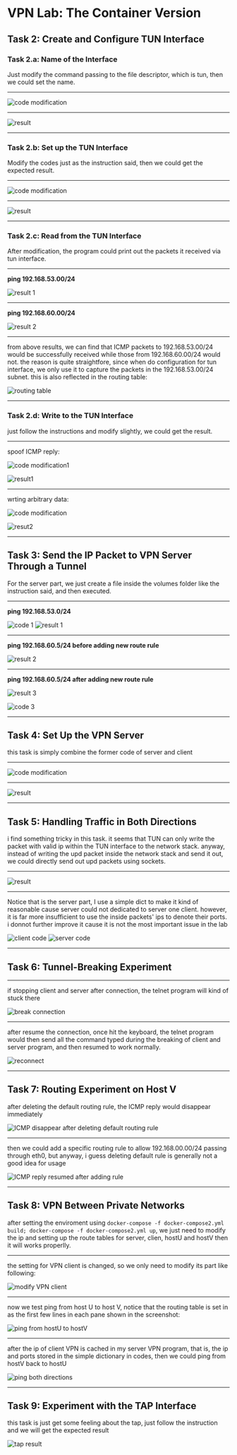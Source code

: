 # VPN Lab: The Container Version

## Task 2: Create and Configure TUN Interface

### Task 2.a: Name of the Interface

Just modify the command passing to the file descriptor, which is tun, then we could set the name.

---

![code modification](Assets/imgs/task2a_code_modification.png)

---

![result](Assets/imgs/task2a_set_customized_name.png)

---

### Task 2.b: Set up the TUN Interface

Modify the codes just as the instruction said, then we could get the expected result.

---

![code modification](Assets/imgs/task2b_code_modification.png)

---

![result](Assets/imgs/task2b_result.png)

---

### Task 2.c: Read from the TUN Interface

After modification, the program could print out the packets it received via tun interface.

---
**ping 192.168.53.00/24**

![result 1](Assets/imgs/task2c_result1.png)

---

**ping 192.168.60.00/24**

![result 2](Assets/imgs/task2c_result2.png)

---

from above results, we can find that ICMP packets to 192.168.53.00/24 would be successfully received while those from 192.168.60.00/24 would not. the reason is quite straightfore, since when do configuration for tun interface, we only use it to capture the packets in the 192.168.53.00/24 subnet. this is also reflected in the routing table:

![routing table](Assets/imgs/task2c_route.png)

---

### Task 2.d: Write to the TUN Interface

just follow the instructions and modify slightly, we could get the result.

---

spoof ICMP reply:

![code modification1](Assets/imgs/task2d_code_modification1.png)

![result1](Assets/imgs/task2d_result1.png)

---

wrting arbitrary data:

![code modification](Assets/imgs/task2d_code_modification2.png)

![resut2](Assets/imgs/task2d_result2.png)

---

## Task 3: Send the IP Packet to VPN Server Through a Tunnel

For the server part, we just create a file inside the volumes folder like the instruction said, and then executed.

---

**ping 192.168.53.0/24**

![code 1](Assets/imgs/task3_code1.png)
![result 1](Assets/imgs/task3_result1.png)

---

**ping 192.168.60.5/24 before adding new route rule**

![result 2](Assets/imgs/task3_result2.png)

---

**ping 192.168.60.5/24 after adding new route rule**

![result 3](Assets/imgs/task3_result3.png)

![code 3](Assets/imgs/task3_code3.png)

---

## Task 4: Set Up the VPN Server

this task is simply combine the former code of server and client

---

![code modification](Assets/imgs/task4_code_modification.png)

---

![result](Assets/imgs/task4_result.png)

---

## Task 5: Handling Traffic in Both Directions

i find something tricky in this task. it seems that TUN can only write the packet with valid ip within the TUN interface to the network stack. anyway, instead of writing the upd packet inside the network stack and send it out, we could directly send out upd packets using sockets.

---

![result](Assets/imgs/task5_result.png)

---

Notice that is the server part, I use a simple dict to make it kind of reasonable cause server could not dedicated to server one client. however, it is far more insufficient to use the inside packets' ips to denote their ports. i donnot further improve it cause it is not the most important issue in the lab

![client code](Assets/imgs/task5_client_codes.png)
![server code](Assets/imgs/task5_server_codes.png)

---

## Task 6: Tunnel-Breaking Experiment

---

if stopping client and server after connection, the telnet program will kind of stuck there

![break connection](Assets/imgs/task6_break.png)

---

after resume the connection, once hit the keyboard, the telnet program would then send all the command typed during the breaking of client and server program, and then resumed to work normally.

![reconnect](Assets/imgs/task6_reconnect.png)

---

## Task 7: Routing Experiment on Host V

after deleting the default routing rule, the ICMP reply would disappear immediately

![ICMP disappear after deleting default routing rule](Assets/imgs/task7_no_reply_after_delete_default.png)

---

then we could add a specific routing rule to allow 192.168.00.00/24 passing through eth0, but anyway, i guess deleting default rule is generally not a good idea for usage

![ICMP reply resumed after adding rule](Assets/imgs/task7_reply_after_adding_specific_rule.png)

---

## Task 8: VPN Between Private Networks

after setting the enviroment using `docker-compose -f docker-compose2.yml build; docker-compose -f docker-compose2.yml up`, we just need to modify the ip and setting up the route tables for server, clien, hostU and hostV then it will works properlly.

--- 

the setting for VPN client is changed, so we only need to modify its part like following:

![modify VPN client](Assets/imgs/task8_code_modification.png)

--- 

now we test ping from host U to host V, notice that the routing table is set in as the first few lines in each pane shown in the screenshot:

![ping from hostU to hostV](Assets/imgs/task8_U_to_V.png)

---

after the ip of client VPN is cached in my server VPN program, that is, the ip and ports stored in the simple dictionary in codes, then we could ping from hostV back to hostU

![ping both directions](Assets/imgs/task8_U_to_V_and_V_to_U.png)

---

## Task 9: Experiment with the TAP Interface

this task is just get some feeling about the tap, just follow the instruction and we will get the expected result

![tap result](Assets/imgs/task9_tap.png)